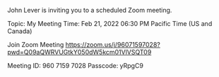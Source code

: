John Lever is inviting you to a scheduled Zoom meeting.

Topic: My Meeting
Time: Feb 21, 2022 06:30 PM Pacific Time (US and Canada)

Join Zoom Meeting
https://zoom.us/j/96071597028?pwd=Q09aQWRVUGtkY050dW5kcm01VlVSQT09

Meeting ID: 960 7159 7028
Passcode: yRpgC9






